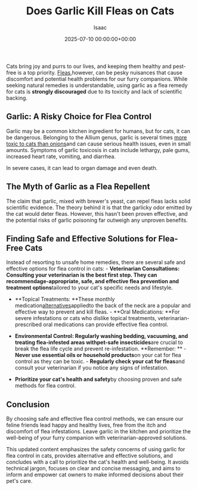 ﻿---
title: Does Garlic Kill Fleas on Cats
description: Cats bring joy and purrs to our lives, and keeping them healthy and pest-free is a top priority. Fleas, however, can be pesky nuisances that cause discomfort...
slug: /does-garlic-kill-fleas-on-cats/
date: 2025-07-10 00:00:00+00:00
lastmod: 2025-07-10 00:00:00+03:00
author: Isaac
categories:

- Fleas
tags:

- fleas

- doe

- garlic
layout: post
---

Cats bring joy and purrs to our lives, and keeping them healthy and pest-free is a top priority. [Fleas](https://pestpolicy.com/does-apple-cider-vinegar-kill-fleas/),however, can be pesky nuisances that cause discomfort and potential health problems for our furry companions. While seeking natural remedies is understandable, using garlic as a flea remedy for cats is **strongly discouraged** due to its toxicity and lack of scientific backing.

##  **Garlic: A Risky Choice for Flea Control**

Garlic may be a common kitchen ingredient for humans, but for cats, it can be dangerous. Belonging to the Allium genus, garlic is several times [more toxic to cats than onions](https://www.merckvetmanual.com/toxicology/food-hazards/allium-spp-toxicosis-in-animals)and can cause serious health issues, even in small amounts. Symptoms of garlic toxicosis in cats include lethargy, pale gums, increased heart rate, vomiting, and diarrhea.

In severe cases, it can lead to organ damage and even death.

##  **The Myth of Garlic as a Flea Repellent**

The claim that garlic, mixed with brewer's yeast, can repel fleas lacks solid scientific evidence. The theory behind it is that the garlicky odor emitted by the cat would deter fleas. However, this hasn't been proven effective, and the potential risks of garlic poisoning far outweigh any unproven benefits.

##  **Finding Safe and Effective Solutions for Flea-Free Cats**

Instead of resorting to unsafe home remedies, there are several safe and effective options for flea control in cats: - **Veterinarian Consultations: **Consulting your veterinarian is the best first step. They can recommend**age-appropriate, safe, and effective flea prevention and treatment options**tailored to your cat's specific needs and lifestyle.

- **Topical Treatments: **These monthly medication[alternatives](https://pestpolicy.com/best-flea-treatment-for-cats/)appliedto the back of the neck are a popular and effective way to prevent and kill fleas. - **Oral Medications: **For severe infestations or cats who dislike topical treatments, veterinarian-prescribed oral medications can provide effective flea control.

- **Environmental Control: **Regularly washing bedding, vacuuming, and treating flea-infested areas with**pet-safe insecticides**are crucial to break the flea life cycle and prevent re-infestation. **Remember: ** - **Never use essential oils or household products**on your cat for flea control as they can be toxic. - **Regularly check your cat for fleas**and consult your veterinarian if you notice any signs of infestation.

- **Prioritize your cat's health and safety**by choosing proven and safe methods for flea control.

##  **Conclusion**

By choosing safe and effective flea control methods, we can ensure our feline friends lead happy and healthy lives, free from the itch and discomfort of flea infestations. Leave garlic in the kitchen and prioritize the well-being of your furry companion with veterinarian-approved solutions.

This updated content emphasizes the safety concerns of using garlic for flea control in cats, provides alternative and effective solutions, and concludes with a call to prioritize the cat's health and well-being. It avoids technical jargon, focuses on clear and concise messaging, and aims to inform and empower cat owners to make informed decisions about their pet's care.
